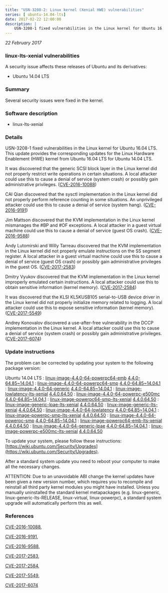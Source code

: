 ```yaml
---
title: "USN-3208-2: Linux kernel (Xenial HWE) vulnerabilities"
series: [ ubuntu-14.04-lts]
date: 2017-02-22 12:00:00
description: |
    USN-3208-1 fixed vulnerabilities in the Linux kernel for Ubuntu 16.04 LTS. This update provides the corresponding updates for the Linux Hardware Enablement (HWE) kernel from Ubuntu 16.04 LTS for Ubuntu 14.04 LTS.
--- 
```

 
 

*22 February 2017*

### linux-lts-xenial vulnerabilities

A security issue affects these releases of Ubuntu and its derivatives:

* Ubuntu 14.04 LTS

### Summary

Several security issues were fixed in the kernel. 

### Software description

* linux-lts-xenial 

### Details

USN-3208-1 fixed vulnerabilities in the Linux kernel for Ubuntu 16.04 LTS. This update provides the corresponding updates for the Linux Hardware Enablement (HWE) kernel from Ubuntu 16.04 LTS for Ubuntu 14.04 LTS.

It was discovered that the generic SCSI block layer in the Linux kernel did not properly restrict write operations in certain situations. A local attacker could use this to cause a denial of service (system crash) or possibly gain administrative privileges. ([CVE-2016-10088](http://people.ubuntu.com/~ubuntu-security/cve/CVE-2016-10088))

CAI Qian discovered that the sysctl implementation in the Linux kernel did not properly perform reference counting in some situations. An unprivileged attacker could use this to cause a denial of service (system hang). ([CVE-2016-9191](http://people.ubuntu.com/~ubuntu-security/cve/CVE-2016-9191))

Jim Mattson discovered that the KVM implementation in the Linux kernel mismanages the #BP and #OF exceptions. A local attacker in a guest virtual machine could use this to cause a denial of service (guest OS crash). ([CVE-2016-9588](http://people.ubuntu.com/~ubuntu-security/cve/CVE-2016-9588))

Andy Lutomirski and Willy Tarreau discovered that the KVM implementation in the Linux kernel did not properly emulate instructions on the SS segment register. A local attacker in a guest virtual machine could use this to cause a denial of service (guest OS crash) or possibly gain administrative privileges in the guest OS. ([CVE-2017-2583](http://people.ubuntu.com/~ubuntu-security/cve/CVE-2017-2583))

Dmitry Vyukov discovered that the KVM implementation in the Linux kernel improperly emulated certain instructions. A local attacker could use this to obtain sensitive information (kernel memory). ([CVE-2017-2584](http://people.ubuntu.com/~ubuntu-security/cve/CVE-2017-2584))

It was discovered that the KLSI KL5KUSB105 serial-to-USB device driver in the Linux kernel did not properly initialize memory related to logging. A local attacker could use this to expose sensitive information (kernel memory). ([CVE-2017-5549](http://people.ubuntu.com/~ubuntu-security/cve/CVE-2017-5549))

Andrey Konovalov discovered a use-after-free vulnerability in the DCCP implementation in the Linux kernel. A local attacker could use this to cause a denial of service (system crash) or possibly gain administrative privileges. ([CVE-2017-6074](http://people.ubuntu.com/~ubuntu-security/cve/CVE-2017-6074)) 

### Update instructions

The problem can be corrected by updating your system to the following package version:

Ubuntu 14.04 LTS
 : [linux-image-4.4.0-64-powerpc64-emb](https://launchpad.net/ubuntu/+source/linux-lts-xenial) <span> [4.4.0-64.85~14.04.1](https://launchpad.net/ubuntu/+source/linux-lts-xenial/4.4.0-64.85~14.04.1) </span> 
 : [linux-image-4.4.0-64-powerpc64-smp](https://launchpad.net/ubuntu/+source/linux-lts-xenial) <span> [4.4.0-64.85~14.04.1](https://launchpad.net/ubuntu/+source/linux-lts-xenial/4.4.0-64.85~14.04.1) </span> 
 : [linux-image-4.4.0-64-generic](https://launchpad.net/ubuntu/+source/linux-lts-xenial) <span> [4.4.0-64.85~14.04.1](https://launchpad.net/ubuntu/+source/linux-lts-xenial/4.4.0-64.85~14.04.1) </span> 
 : [linux-image-lowlatency-lts-xenial](https://launchpad.net/ubuntu/+source/linux-lts-xenial) <span> [4.4.0.64.50](https://launchpad.net/ubuntu/+source/linux-lts-xenial/4.4.0-64.85~14.04.1) </span> 
 : [linux-image-4.4.0-64-powerpc-e500mc](https://launchpad.net/ubuntu/+source/linux-lts-xenial) <span> [4.4.0-64.85~14.04.1](https://launchpad.net/ubuntu/+source/linux-lts-xenial/4.4.0-64.85~14.04.1) </span> 
 : [linux-image-powerpc64-smp-lts-xenial](https://launchpad.net/ubuntu/+source/linux-lts-xenial) <span> [4.4.0.64.50](https://launchpad.net/ubuntu/+source/linux-lts-xenial/4.4.0-64.85~14.04.1) </span> 
 : [linux-image-generic-lpae-lts-xenial](https://launchpad.net/ubuntu/+source/linux-lts-xenial) <span> [4.4.0.64.50](https://launchpad.net/ubuntu/+source/linux-lts-xenial/4.4.0-64.85~14.04.1) </span> 
 : [linux-image-generic-lts-xenial](https://launchpad.net/ubuntu/+source/linux-lts-xenial) <span> [4.4.0.64.50](https://launchpad.net/ubuntu/+source/linux-lts-xenial/4.4.0-64.85~14.04.1) </span> 
 : [linux-image-4.4.0-64-lowlatency](https://launchpad.net/ubuntu/+source/linux-lts-xenial) <span> [4.4.0-64.85~14.04.1](https://launchpad.net/ubuntu/+source/linux-lts-xenial/4.4.0-64.85~14.04.1) </span> 
 : [linux-image-powerpc-smp-lts-xenial](https://launchpad.net/ubuntu/+source/linux-lts-xenial) <span> [4.4.0.64.50](https://launchpad.net/ubuntu/+source/linux-lts-xenial/4.4.0-64.85~14.04.1) </span> 
 : [linux-image-4.4.0-64-powerpc-smp](https://launchpad.net/ubuntu/+source/linux-lts-xenial) <span> [4.4.0-64.85~14.04.1](https://launchpad.net/ubuntu/+source/linux-lts-xenial/4.4.0-64.85~14.04.1) </span> 
 : [linux-image-powerpc64-emb-lts-xenial](https://launchpad.net/ubuntu/+source/linux-lts-xenial) <span> [4.4.0.64.50](https://launchpad.net/ubuntu/+source/linux-lts-xenial/4.4.0-64.85~14.04.1) </span> 
 : [linux-image-4.4.0-64-generic-lpae](https://launchpad.net/ubuntu/+source/linux-lts-xenial) <span> [4.4.0-64.85~14.04.1](https://launchpad.net/ubuntu/+source/linux-lts-xenial/4.4.0-64.85~14.04.1) </span> 
 : [linux-image-powerpc-e500mc-lts-xenial](https://launchpad.net/ubuntu/+source/linux-lts-xenial) <span> [4.4.0.64.50](https://launchpad.net/ubuntu/+source/linux-lts-xenial/4.4.0-64.85~14.04.1) </span> 

To update your system, please follow these instructions: [https://wiki.ubuntu.com/Security/Upgrades](https://wiki.ubuntu.com/Security/Upgrades).

After a standard system update you need to reboot your computer to make all the necessary changes.

ATTENTION: Due to an unavoidable ABI change the kernel updates have been given a new version number, which requires you to recompile and reinstall all third party kernel modules you might have installed. Unless you manually uninstalled the standard kernel metapackages (e.g. linux-generic, linux-generic-lts-RELEASE, linux-virtual, linux-powerpc), a standard system upgrade will automatically perform this as well. 

### References

 
 [CVE-2016-10088](http://people.ubuntu.com/~ubuntu-security/cve/CVE-2016-10088), 

 [CVE-2016-9191](http://people.ubuntu.com/~ubuntu-security/cve/CVE-2016-9191), 

 [CVE-2016-9588](http://people.ubuntu.com/~ubuntu-security/cve/CVE-2016-9588), 

 [CVE-2017-2583](http://people.ubuntu.com/~ubuntu-security/cve/CVE-2017-2583), 

 [CVE-2017-2584](http://people.ubuntu.com/~ubuntu-security/cve/CVE-2017-2584), 

 [CVE-2017-5549](http://people.ubuntu.com/~ubuntu-security/cve/CVE-2017-5549), 

 [CVE-2017-6074](http://people.ubuntu.com/~ubuntu-security/cve/CVE-2017-6074)
 


